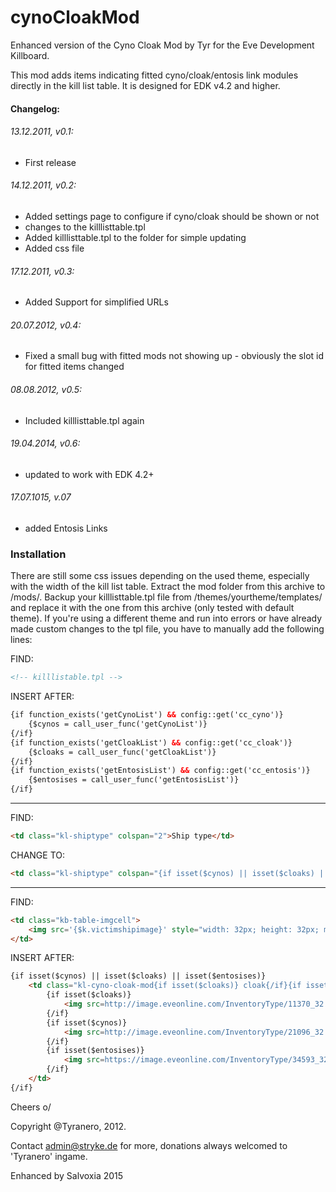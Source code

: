 # cynoCloakMod
Enhanced version of the Cyno Cloak Mod by Tyr for the Eve Development Killboard.

This mod adds items indicating fitted cyno/cloak/entosis link modules directly in the kill list table. It is designed for EDK v4.2 and higher.


#### Changelog:

###### 13.12.2011, v0.1: 
- First release

###### 14.12.2011, v0.2: 
- Added settings page to configure if cyno/cloak should be shown or not
- changes to the killlisttable.tpl
- Added killlisttable.tpl to the folder for simple updating
- Added css file


###### 17.12.2011, v0.3:
- Added Support for simplified URLs

###### 20.07.2012, v0.4:
- Fixed a small bug with fitted mods not showing up - obviously the slot id for fitted items changed

###### 08.08.2012, v0.5:
- Included killlisttable.tpl again

###### 19.04.2014, v0.6:
- updated to work with EDK 4.2+

###### 17.07.1015, v.07
- added Entosis Links



### Installation

There are still some css issues depending on the used theme, especially with the width of the kill list table.
Extract the mod folder from this archive to /mods/. Backup your killlisttable.tpl file from /themes/yourtheme/templates/
and replace it with the one from this archive (only tested with default theme). If you're using a different theme and run
into errors or have already made custom changes to the tpl file, you have to manually add the following lines:

FIND:
```html
<!-- killlistable.tpl -->
```


INSERT AFTER:
```html
{if function_exists('getCynoList') && config::get('cc_cyno')}
	{$cynos = call_user_func('getCynoList')}	
{/if}
{if function_exists('getCloakList') && config::get('cc_cloak')}
	{$cloaks = call_user_func('getCloakList')}
{/if}
{if function_exists('getEntosisList') && config::get('cc_entosis')}
	{$entosises = call_user_func('getEntosisList')}
{/if}
```

---------------------------------

FIND:
```html
<td class="kl-shiptype" colspan="2">Ship type</td>
```

CHANGE TO:
```html
<td class="kl-shiptype" colspan="{if isset($cynos) || isset($cloaks) || isset($entosises)}3{else}2{/if}">Ship type</td>
```


---------------------------------
FIND:
```html
<td class="kb-table-imgcell">
	<img src='{$k.victimshipimage}' style="width: 32px; height: 32px; margin-bottom:-2px !important;" alt="" />
</td>
```

INSERT AFTER:
```html
{if isset($cynos) || isset($cloaks) || isset($entosises)}
	<td class="kl-cyno-cloak-mod{if isset($cloaks)} cloak{/if}{if isset($cynos)} cyno{/if}{if isset($entosises)} entosis{/if}">
		{if isset($cloaks)}
			<img src=http://image.eveonline.com/InventoryType/11370_32.png {if in_array($k.id, $cloaks)}style="opacity:1;"{/if} alt="" />
		{/if}
		{if isset($cynos)}
			<img src=http://image.eveonline.com/InventoryType/21096_32.png {if in_array($k.id, $cynos)}style="opacity:1;"{/if} alt="" />
		{/if}
        {if isset($entosises)}
			<img src=https://image.eveonline.com/InventoryType/34593_32.png {if in_array({$k.id}, $entosises)}style="opacity:1;"{/if} alt="" />
		{/if}
	</td>
{/if}
```


Cheers o/


Copyright @Tyranero, 2012.

Contact admin@stryke.de for more, donations always welcomed to 'Tyranero' ingame.

Enhanced by Salvoxia 2015
